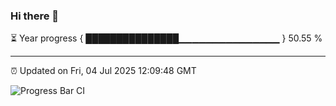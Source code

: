### Hi there 👋

⏳ Year progress { ███████████████▁▁▁▁▁▁▁▁▁▁▁▁▁▁▁ } 50.55 %

---

⏰ Updated on Fri, 04 Jul 2025 12:09:48 GMT

![Progress Bar CI](https://github.com/liununu/liununu/workflows/Progress%20Bar%20CI/badge.svg)

